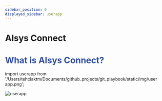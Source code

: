 ```yaml
---
sidebar_position: 0
displayed_sidebar: userapp
---
```


# Alsys Connect
# <font color="324F9D">What is Alsys Connect?</font>

import userapp from '/Users/tehciaktm/Documents/github_projects/git_playbook/static/img/userapp.png';

<img src={userapp} alt="userapp" />